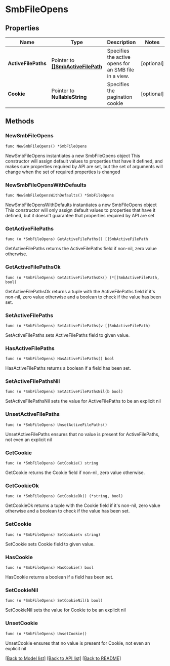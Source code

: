 # SmbFileOpens

## Properties

Name | Type | Description | Notes
------------ | ------------- | ------------- | -------------
**ActiveFilePaths** | Pointer to [**[]SmbActiveFilePath**](SmbActiveFilePath.md) | Specifies the active opens for an SMB file in a view. | [optional] 
**Cookie** | Pointer to **NullableString** | Specifies the pagination cookie | [optional] 

## Methods

### NewSmbFileOpens

`func NewSmbFileOpens() *SmbFileOpens`

NewSmbFileOpens instantiates a new SmbFileOpens object
This constructor will assign default values to properties that have it defined,
and makes sure properties required by API are set, but the set of arguments
will change when the set of required properties is changed

### NewSmbFileOpensWithDefaults

`func NewSmbFileOpensWithDefaults() *SmbFileOpens`

NewSmbFileOpensWithDefaults instantiates a new SmbFileOpens object
This constructor will only assign default values to properties that have it defined,
but it doesn't guarantee that properties required by API are set

### GetActiveFilePaths

`func (o *SmbFileOpens) GetActiveFilePaths() []SmbActiveFilePath`

GetActiveFilePaths returns the ActiveFilePaths field if non-nil, zero value otherwise.

### GetActiveFilePathsOk

`func (o *SmbFileOpens) GetActiveFilePathsOk() (*[]SmbActiveFilePath, bool)`

GetActiveFilePathsOk returns a tuple with the ActiveFilePaths field if it's non-nil, zero value otherwise
and a boolean to check if the value has been set.

### SetActiveFilePaths

`func (o *SmbFileOpens) SetActiveFilePaths(v []SmbActiveFilePath)`

SetActiveFilePaths sets ActiveFilePaths field to given value.

### HasActiveFilePaths

`func (o *SmbFileOpens) HasActiveFilePaths() bool`

HasActiveFilePaths returns a boolean if a field has been set.

### SetActiveFilePathsNil

`func (o *SmbFileOpens) SetActiveFilePathsNil(b bool)`

 SetActiveFilePathsNil sets the value for ActiveFilePaths to be an explicit nil

### UnsetActiveFilePaths
`func (o *SmbFileOpens) UnsetActiveFilePaths()`

UnsetActiveFilePaths ensures that no value is present for ActiveFilePaths, not even an explicit nil
### GetCookie

`func (o *SmbFileOpens) GetCookie() string`

GetCookie returns the Cookie field if non-nil, zero value otherwise.

### GetCookieOk

`func (o *SmbFileOpens) GetCookieOk() (*string, bool)`

GetCookieOk returns a tuple with the Cookie field if it's non-nil, zero value otherwise
and a boolean to check if the value has been set.

### SetCookie

`func (o *SmbFileOpens) SetCookie(v string)`

SetCookie sets Cookie field to given value.

### HasCookie

`func (o *SmbFileOpens) HasCookie() bool`

HasCookie returns a boolean if a field has been set.

### SetCookieNil

`func (o *SmbFileOpens) SetCookieNil(b bool)`

 SetCookieNil sets the value for Cookie to be an explicit nil

### UnsetCookie
`func (o *SmbFileOpens) UnsetCookie()`

UnsetCookie ensures that no value is present for Cookie, not even an explicit nil

[[Back to Model list]](../README.md#documentation-for-models) [[Back to API list]](../README.md#documentation-for-api-endpoints) [[Back to README]](../README.md)


